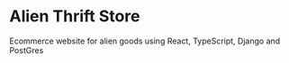 # Alien Thrift Store
Ecommerce website for alien goods using React, TypeScript, Django and PostGres
